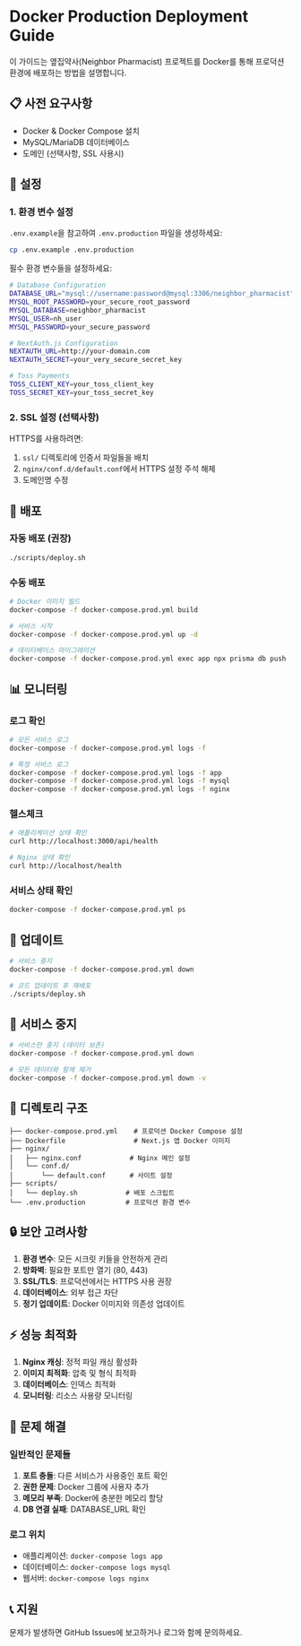 # Docker Production Deployment Guide

이 가이드는 옆집약사(Neighbor Pharmacist) 프로젝트를 Docker를 통해 프로덕션 환경에 배포하는 방법을 설명합니다.

## 📋 사전 요구사항

- Docker & Docker Compose 설치
- MySQL/MariaDB 데이터베이스
- 도메인 (선택사항, SSL 사용시)

## 🔧 설정

### 1. 환경 변수 설정

`.env.example`을 참고하여 `.env.production` 파일을 생성하세요:

```bash
cp .env.example .env.production
```

필수 환경 변수들을 설정하세요:

```bash
# Database Configuration
DATABASE_URL="mysql://username:password@mysql:3306/neighbor_pharmacist"
MYSQL_ROOT_PASSWORD=your_secure_root_password
MYSQL_DATABASE=neighbor_pharmacist
MYSQL_USER=nh_user
MYSQL_PASSWORD=your_secure_password

# NextAuth.js Configuration
NEXTAUTH_URL=http://your-domain.com
NEXTAUTH_SECRET=your_very_secure_secret_key

# Toss Payments
TOSS_CLIENT_KEY=your_toss_client_key
TOSS_SECRET_KEY=your_toss_secret_key
```

### 2. SSL 설정 (선택사항)

HTTPS를 사용하려면:

1. `ssl/` 디렉토리에 인증서 파일들을 배치
2. `nginx/conf.d/default.conf`에서 HTTPS 설정 주석 해제
3. 도메인명 수정

## 🚀 배포

### 자동 배포 (권장)

```bash
./scripts/deploy.sh
```

### 수동 배포

```bash
# Docker 이미지 빌드
docker-compose -f docker-compose.prod.yml build

# 서비스 시작
docker-compose -f docker-compose.prod.yml up -d

# 데이터베이스 마이그레이션
docker-compose -f docker-compose.prod.yml exec app npx prisma db push
```

## 📊 모니터링

### 로그 확인

```bash
# 모든 서비스 로그
docker-compose -f docker-compose.prod.yml logs -f

# 특정 서비스 로그
docker-compose -f docker-compose.prod.yml logs -f app
docker-compose -f docker-compose.prod.yml logs -f mysql
docker-compose -f docker-compose.prod.yml logs -f nginx
```

### 헬스체크

```bash
# 애플리케이션 상태 확인
curl http://localhost:3000/api/health

# Nginx 상태 확인
curl http://localhost/health
```

### 서비스 상태 확인

```bash
docker-compose -f docker-compose.prod.yml ps
```

## 🔄 업데이트

```bash
# 서비스 중지
docker-compose -f docker-compose.prod.yml down

# 코드 업데이트 후 재배포
./scripts/deploy.sh
```

## 🛑 서비스 중지

```bash
# 서비스만 중지 (데이터 보존)
docker-compose -f docker-compose.prod.yml down

# 모든 데이터와 함께 제거
docker-compose -f docker-compose.prod.yml down -v
```

## 📁 디렉토리 구조

```
├── docker-compose.prod.yml    # 프로덕션 Docker Compose 설정
├── Dockerfile                 # Next.js 앱 Docker 이미지
├── nginx/
│   ├── nginx.conf            # Nginx 메인 설정
│   └── conf.d/
│       └── default.conf      # 사이트 설정
├── scripts/
│   └── deploy.sh            # 배포 스크립트
└── .env.production          # 프로덕션 환경 변수
```

## 🔒 보안 고려사항

1. **환경 변수**: 모든 시크릿 키들을 안전하게 관리
2. **방화벽**: 필요한 포트만 열기 (80, 443)
3. **SSL/TLS**: 프로덕션에서는 HTTPS 사용 권장
4. **데이터베이스**: 외부 접근 차단
5. **정기 업데이트**: Docker 이미지와 의존성 업데이트

## ⚡ 성능 최적화

1. **Nginx 캐싱**: 정적 파일 캐싱 활성화
2. **이미지 최적화**: 압축 및 형식 최적화
3. **데이터베이스**: 인덱스 최적화
4. **모니터링**: 리소스 사용량 모니터링

## 🐛 문제 해결

### 일반적인 문제들

1. **포트 충돌**: 다른 서비스가 사용중인 포트 확인
2. **권한 문제**: Docker 그룹에 사용자 추가
3. **메모리 부족**: Docker에 충분한 메모리 할당
4. **DB 연결 실패**: DATABASE_URL 확인

### 로그 위치

- 애플리케이션: `docker-compose logs app`
- 데이터베이스: `docker-compose logs mysql`
- 웹서버: `docker-compose logs nginx`

## 📞 지원

문제가 발생하면 GitHub Issues에 보고하거나 로그와 함께 문의하세요.